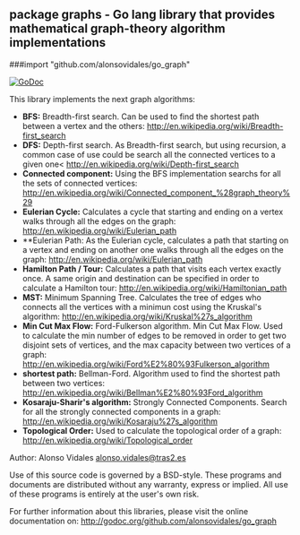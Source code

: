 ## package graphs - Go lang library that provides mathematical graph-theory algorithm implementations
###import "github.com/alonsovidales/go_graph"

[![GoDoc](https://godoc.org/github.com/alonsovidales/go_graph?status.png)](https://godoc.org/github.com/alonsovidales/go_graph)


This library implements the next graph algorithms:

* **BFS:** Breadth-first search. Can be used to find the shortest path between a vertex and the others: <http://en.wikipedia.org/wiki/Breadth-first_search>
* **DFS:** Depth-first search. As Breadth-first search, but using recursion, a common case of use could be search all the connected vertices to a given one< <http://en.wikipedia.org/wiki/Depth-first_search>
* **Connected component:** Using the BFS implementation searchs for all the sets of connected vertices: <http://en.wikipedia.org/wiki/Connected_component_%28graph_theory%29>
* **Eulerian Cycle:** Calculates a cycle that starting and ending on a vertex walks through all the edges on the graph: <http://en.wikipedia.org/wiki/Eulerian_path>
* **Eulerian Path: As the Eulerian cycle, calculates a path that starting on a vertex and ending on another one walks through all the edges on the graph: <http://en.wikipedia.org/wiki/Eulerian_path>
* **Hamilton Path / Tour:** Calculates a path that visits each vertex exactly once. A same origin and destination can be specified in order to calculate a Hamilton tour: <http://en.wikipedia.org/wiki/Hamiltonian_path>
* **MST:** Minimum Spanning Tree. Calculates the tree of edges who connects all the vertices with a minimun cost using the Kruskal's algorithm: <http://en.wikipedia.org/wiki/Kruskal%27s_algorithm>
* **Min Cut Max Flow:** Ford-Fulkerson algorithm. Min Cut Max Flow. Used to calculate the min number of edges to be removed in order to get two disjoint sets of vertices, and the max capacity between two vertices of a graph: <http://en.wikipedia.org/wiki/Ford%E2%80%93Fulkerson_algorithm>
* **shortest path:** Bellman-Ford. Algorithm used to find the shortest path between two vertices: <http://en.wikipedia.org/wiki/Bellman%E2%80%93Ford_algorithm>
* **Kosaraju-Sharir's algorithm:** Strongly Connected Components. Search for all the strongly connected components in a graph: <http://en.wikipedia.org/wiki/Kosaraju%27s_algorithm>
* **Topological Order:** Used to calculate the topological order of a graph: <http://en.wikipedia.org/wiki/Topological_order>

Author: Alonso Vidales <alonso.vidales@tras2.es>

Use of this source code is governed by a BSD-style. These programs and documents are distributed without any warranty, express or implied. All use of these programs is entirely at the user's own risk.

For further information about this libraries, please visit the online documentation on: <http://godoc.org/github.com/alonsovidales/go_graph>
